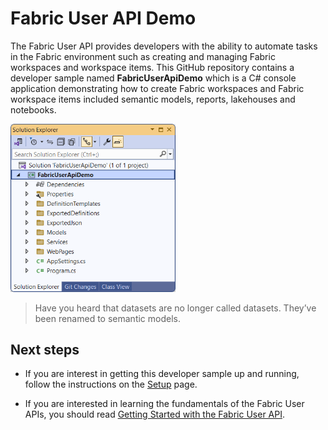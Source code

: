 # Fabric User API Demo

The Fabric User API provides developers with the ability to automate
tasks in the Fabric environment such as creating and managing Fabric
workspaces and workspace items. This GitHub repository contains a
developer sample named **FabricUserApiDemo** which is a C# console
application demonstrating how to create Fabric workspaces and Fabric
workspace items included semantic models, reports, lakehouses and
notebooks.

<img src="./images/ReadMe/media/image1.png"
style="width:2.75168in;height:2.79821in"
alt="A screenshot of a computer Description automatically generated" />

> Have you heard that datasets are no longer called datasets. They’ve been
renamed to semantic models.

## Next steps
 - If you are interest in getting this developer sample up and running,
follow the instructions on the [Setup](https://github.com/PowerBiDevCamp/FabricUserApiDemo/blob/main/Setup.md) page.

 - If you are interested in learning the fundamentals of the Fabric
User APIs, you should read [Getting Started with the Fabric User
API](https://github.com/PowerBiDevCamp/FabricUserApiDemo/blob/main/Getting%20Started.md).
